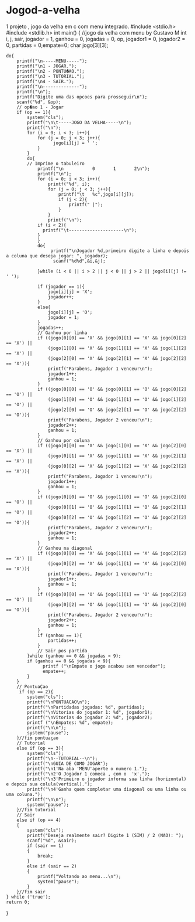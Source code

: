 # Jogod-a-velha
1 projeto , jogo da velha em c com menu integrado.
#include <stdio.h>
#include <stdlib.h>
int main()
{
    //jogo da velha com menu by Gustavo M
    int i, j, sair, jogador = 1, ganhou = 0, jogadas = 0, op, jogador1 = 0, jogador2 = 0, partidas = 0,empate=0;
    char jogo[3][3];

    do{
        printf("\n-----MENU-----");
        printf("\n1 - JOGAR.");
        printf("\n2 - PONTU�AO.");
        printf("\n3 - TUTORIAL.");
        printf("\n4 - SAIR.");
        printf("\n--------------");
        printf("\n");
        printf("Digite uma das opcoes para prosseguir\n");
        scanf("%d", &op);
        // op�ao 1 - Jogar
        if (op == 1){
            system("cls");
            printf("\n\t-----JOGO DA VELHA-----\n");
            printf("\n");
            for (i = 0; i < 3; i++){
                for (j = 0; j < 3; j++){
                      jogo[i][j] = ' ';
                }
            }
            do{
            // Imprime o tabuleiro
                printf("\n           0       1       2\n");
                printf("\n");
                for (i = 0; i < 3; i++){
                    printf("%d", i);
                    for (j = 0; j < 3; j++){
                        printf("\t   %c",jogo[i][j]);
                        if (j < 2){
                            printf(" |");
                        }
                    }
                    printf("\n");
                if (i < 2){
                  printf("\t---------------------\n");
                }
                }
                do{
                     printf("\nJogador %d,primeiro digite a linha e depois a coluna que deseja jogar: ", jogador);
                      scanf("%d%d",&i,&j);

                }while (i < 0 || i > 2 || j < 0 || j > 2 || jogo[i][j] != ' ');

                if (jogador == 1){
                    jogo[i][j] = 'X';
                    jogador++;
                }
                else{
                    jogo[i][j] = 'O';
                    jogador = 1;
                }
                jogadas++;
                // Ganhou por linha
                if ((jogo[0][0] == 'X' && jogo[0][1] == 'X' && jogo[0][2] == 'X') ||
                    (jogo[1][0] == 'X' && jogo[1][1] == 'X' && jogo[1][2] == 'X') ||
                    (jogo[2][0] == 'X' && jogo[2][1] == 'X' && jogo[2][2] == 'X')){
                    printf("Parabens, Jogador 1 venceu!\n");
                    jogador1++;
                    ganhou = 1;
                }
                if ((jogo[0][0] == 'O' && jogo[0][1] == 'O' && jogo[0][2] == 'O') ||
                    (jogo[1][0] == 'O' && jogo[1][1] == 'O' && jogo[1][2] == 'O') ||
                    (jogo[2][0] == 'O' && jogo[2][1] == 'O' && jogo[2][2] == 'O')){
                    printf("Parabens, Jogador 2 venceu!\n");
                    jogador2++;
                    ganhou = 1;
                }
                // Ganhou por coluna
                if ((jogo[0][0] == 'X' && jogo[1][0] == 'X' && jogo[2][0] == 'X') ||
                    (jogo[0][1] == 'X' && jogo[1][1] == 'X' && jogo[2][1] == 'X') ||
                    (jogo[0][2] == 'X' && jogo[1][2] == 'X' && jogo[2][2] == 'X')){
                    printf("Parabens, Jogador 1 venceu!\n");
                    jogador1++;
                    ganhou = 1;
                }
                if ((jogo[0][0] == 'O' && jogo[1][0] == 'O' && jogo[2][0] == 'O') ||
                    (jogo[0][1] == 'O' && jogo[1][1] == 'O' && jogo[2][1] == 'O') ||
                    (jogo[0][2] == 'O' && jogo[1][2] == 'O' && jogo[2][2] == 'O')){
                    printf("Parabens, Jogador 2 venceu!\n");
                    jogador2++;
                    ganhou = 1;
                }
                // Ganhou na diagonal
                if ((jogo[0][0] == 'X' && jogo[1][1] == 'X' && jogo[2][2] == 'X') ||
                    (jogo[0][2] == 'X' && jogo[1][1] == 'X' && jogo[2][0] == 'X')){
                    printf("Parabens, Jogador 1 venceu!\n");
                    jogador1++;
                    ganhou = 1;
                }
                if ((jogo[0][0] == 'O' && jogo[1][1] == 'O' && jogo[2][2] == 'O') ||
                    (jogo[0][2] == 'O' && jogo[1][1] == 'O' && jogo[2][0] == 'O')){
                    printf("Parabens, Jogador 2 venceu!\n");
                    jogador2++;
                    ganhou = 1;
                }
                if (ganhou == 1){
                    partidas++;
                }
                // Sair pos partida
            }while (ganhou == 0 && jogadas < 9);
            if (ganhou == 0 && jogadas < 9){
                  printf ("\nEmpate o jogo acabou sem vencedor");
                  empate++;
            }
        }
        // PontuaÇao
         if (op == 2){
            system("cls");
            printf("\nPONTUACAO\n");
            printf("\nPartidadas jogadas: %d", partidas);
            printf("\nVitorias do jogador 1: %d", jogador1);
            printf("\nVitorias do jogador 2: %d", jogador2);
            printf ("\nEmpates: %d", empate);
            printf("\n\n");
            system("pause");
        }//fim pontuaçao
        // Tutorial
        else if (op == 3){
            system("cls");
            printf("\n--TUTORIAL--\n");
            printf("\nGUIA DE COMO JOGAR");
            printf("\n1'Na aba 'MENU'aperte o numero 1.");
            printf("\n2'O Jogador 1 comeca , com o  'x'.");
            printf("\n3'Primeiro o jogador informa sua linha (horizontal) e depois sua colula(vertical).");
            printf("\n4'Ganha quem completar uma diagonal ou uma linha ou uma coluna.");
            printf("\n\n");
            system("pause");
        }//fim tutorial
        // Sair
        else if (op == 4)
        {
            system("cls");
            printf("Deseja realmente sair? Digite 1 (SIM) / 2 (NAO): ");
            scanf("%d", &sair);
            if (sair == 1)
            {
                break;
            }
            else if (sair == 2)
            {
                printf("Voltando ao menu...\n");
                system("pause");
            }
        }//fim sair 
    } while ('true');
    return 0;
}
